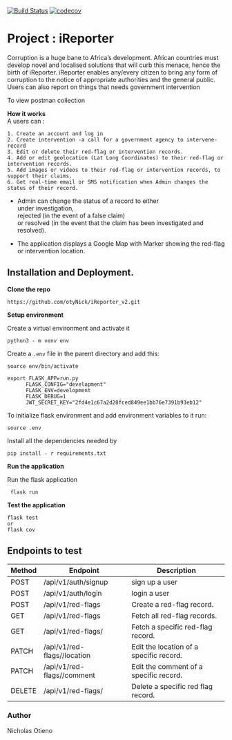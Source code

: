 [![Build Status](https://travis-ci.org/otyNick/iReporter_v2.svg?branch=master)](https://travis-ci.org/otyNick/iReporter_v2)
[![codecov](https://codecov.io/gh/otyNick/iReporter_v2/branch/master/graph/badge.svg)](https://codecov.io/gh/otyNick/iReporter_v2)

# Project : iReporter
Corruption is a huge bane to Africa’s development. African countries must develop novel and localised solutions that will curb this menace, hence the birth of iReporter. iReporter enables any/every citizen to bring any form of corruption to the notice of appropriate authorities and the general public. Users can also report on things that needs government intervention

To view postman collection


**How it works**  
A users can :
```
1. Create an account and log in
2. Create intervention -a call for a government agency to intervene- record
3. Edit or delete their red-flag or intervention records.
4. Add or edit geolocation (Lat Long Coordinates) to their red-flag or intervention records.
5. Add images or videos to their red-flag or intervention records, to support their claims.
6. Get real-time email or SMS notification when Admin changes the status of their record.
```
- Admin can change the status of a record to either  
under investigation,  
rejected (in the event of a false claim)  
or resolved (in the event that the claim has been investigated and resolved).

- The application displays a Google Map with Marker showing the red-flag or intervention location.




## Installation and Deployment.

**Clone the repo**

```.env
https://github.com/otyNick/iReporter_v2.git
```

**Setup environment**

Create a virtual environment and activate it
 ```.env
 python3 - m venv env
 ```
 Create a ```.env``` file in the parent directory and add this:
 ```..env
 source env/bin/activate

 export FLASK_APP=run.py
       FLASK_CONFIG="development"
       FLASK_ENV=development
       FLASK_DEBUG=1
       JWT_SECRET_KEY="2fd4e1c67a2d28fced849ee1bb76e7391b93eb12"
 ```
 To initialize flask environment and add environment variables to it run:
 ```.env
 source .env
 ```
 Install all the dependencies needed by
 ```..env
 pip install - r requirements.txt
 ```
 **Run the application**

 Run the flask application
 ```.env
  flask run
 ```

**Test the application**
 ```.env
flask test
or
flask cov
```

## Endpoints to test

| Method | Endpoint                                    | Description                                    |
| ------ | ------------------------------------------- | ---------------------------------------------- |
| POST   | /api/v1/auth/signup                         | sign up a user                                 |
| POST   | /api/v1/auth/login                          | login a user                                   |
| POST   | /api/v1/red-flags                           | Create a red-flag record.                      |
| GET    | /api/v1/red-flags                           | Fetch all red-flag records.                    |
| GET    | /api/v1/red-flags/<red-flag-id>             | Fetch a specific red-flag record.              |
| PATCH  | /api/v1/red-flags/<red-flag-id>/location    | Edit the location of a specific record.        |
| PATCH  | /api/v1/red-flags/<red-flag-id>/comment     | Edit the comment of a specific record.         |
| DELETE | /api/v1/red-flags/<red-flag-id>             | Delete a specific red flag record.             |

### Author

Nicholas Otieno
